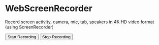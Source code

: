 # WebScreenRecorder
Record screen activity, camera, mic, tab, speakers in 4K HD video format (using ScreenRecorder)

<button onclick="return start_recording()">Start Recording</button>
<button onclick="return stop_recording()">Stop Recording</button>

<script type="text/javascript">
if(typeof WebScreenRecorderRTC_Extension === 'undefined') {
    alert('WebScreenRecorder chrome extension is either disabled or not installed.');
  }

function start_recording(){
  try{
      recorder = new WebScreenRecorderRTC_Extension();
        rec_options = {
            enableScreen: true,
            enableMicrophone: true,
            enableSpeakers: true
          }
      recorder.startRecording(rec_options, function() {});
    }
    catch(ex){
      console.log(ex.message);
    }
  }
function stop_recording(){
    try{
        recorder.setVideoFileName({"video_file_name": "2020-04-32"});
        recorder.stopRecording(function(blob) {
        });  
      }
      catch(ex){
        console.log(ex.message);
      }
  };
  </script>
